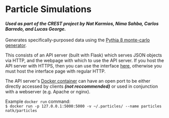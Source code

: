 Particle Simulations
====================

#### *Used as part of the CREST project by Nat Karmios, Nima Sahba, Carlos Barredo, and Lucas George.*

Generates specifically-purposed data using the 
[Pythia 8 monte-carlo generator](http://home.thep.lu.se/~torbjorn/pythia81html/Welcome.html).

This consists of an API server (built with Flask) which serves JSON objects via HTTP,
and the webpage with which to use the API server. If you host the API server with HTTPS, 
then you can use the interface [here](https://natkarmios.github.io/ParticleSimulations), 
otherwise you must host the interface page with regular HTTP.

The API server's [Docker container](https://hub.docker.com/r/natk/particles/) 
can have an open port to be either directly accessed by clients 
***(not reccommended)*** or used in conjunction with a webserver (e.g. Apache or nginx).

Example `docker run` command:
<br />
`$ docker run -p 127.0.0.1:5000:5000 -v ~/.particles/ --name particles natk/particles`

